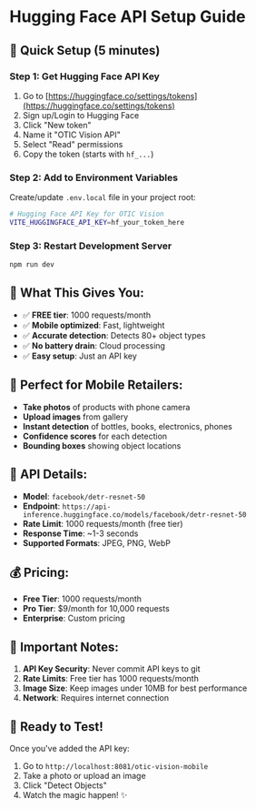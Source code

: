 # Hugging Face API Setup Guide

## 🚀 **Quick Setup (5 minutes)**

### **Step 1: Get Hugging Face API Key**
1. Go to [https://huggingface.co/settings/tokens](https://huggingface.co/settings/tokens)
2. Sign up/Login to Hugging Face
3. Click "New token"
4. Name it "OTIC Vision API"
5. Select "Read" permissions
6. Copy the token (starts with `hf_...`)

### **Step 2: Add to Environment Variables**
Create/update `.env.local` file in your project root:

```bash
# Hugging Face API Key for OTIC Vision
VITE_HUGGINGFACE_API_KEY=hf_your_token_here
```

### **Step 3: Restart Development Server**
```bash
npm run dev
```

## 🎯 **What This Gives You:**

- ✅ **FREE tier**: 1000 requests/month
- ✅ **Mobile optimized**: Fast, lightweight
- ✅ **Accurate detection**: Detects 80+ object types
- ✅ **No battery drain**: Cloud processing
- ✅ **Easy setup**: Just an API key

## 📱 **Perfect for Mobile Retailers:**

- **Take photos** of products with phone camera
- **Upload images** from gallery
- **Instant detection** of bottles, books, electronics, phones
- **Confidence scores** for each detection
- **Bounding boxes** showing object locations

## 🔧 **API Details:**

- **Model**: `facebook/detr-resnet-50`
- **Endpoint**: `https://api-inference.huggingface.co/models/facebook/detr-resnet-50`
- **Rate Limit**: 1000 requests/month (free tier)
- **Response Time**: ~1-3 seconds
- **Supported Formats**: JPEG, PNG, WebP

## 💰 **Pricing:**

- **Free Tier**: 1000 requests/month
- **Pro Tier**: $9/month for 10,000 requests
- **Enterprise**: Custom pricing

## 🚨 **Important Notes:**

1. **API Key Security**: Never commit API keys to git
2. **Rate Limits**: Free tier has 1000 requests/month
3. **Image Size**: Keep images under 10MB for best performance
4. **Network**: Requires internet connection

## 🎉 **Ready to Test!**

Once you've added the API key:
1. Go to `http://localhost:8081/otic-vision-mobile`
2. Take a photo or upload an image
3. Click "Detect Objects"
4. Watch the magic happen! ✨


